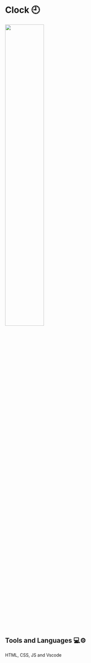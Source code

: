# Clock 🕘
<img src = "https://user-images.githubusercontent.com/82599457/164872918-c79f05c8-ce3a-40ef-85c5-39ee08c84012.png" width = "50%" />


## Tools and Languages 💻⚙️
HTML, CSS, JS and Vscode
